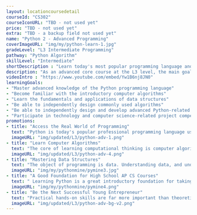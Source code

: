 ```yaml
---
layout: locationcoursedetail
courseId: "CS302"
courseIconURL: "TBD - not used yet"
price: "TBD - not used yet"
extra: "TBD - a backup field not used yet"
name: "Python 2 - Advanced Programming"
coverImageURL: "img/my/python-learn-1.jpg"
gradeLevel: "L3 Intermediate Programming"
pathway: "Python Algorithm"
skillLevel: "Intermediate"
shortDescription : "Learn today's most popular programming language and develop any application you can imagine!"
description: "As an advanced core course at the L3 level, the main goal of Python 2 is to lead students to use Python to design and implement programming algorithms as well as learn advanced knowledge of data structures. Through the completion of the course, students will master Python data structures and algorithms, and complete a comprehensive Python project. Students will build a good foundation for Python applied programming."
videoIntro : "https://www.youtube.com/embed/Yw1B6nj8JN0"
learningGoals:
- "Master advanced knowledge of the Python programming language"
- "Become familiar with the introductory computer algorithms"
- "Learn the fundamentals and applications of data structures"
- "Be able to independently design commonly used algorithms"
- "Be able to independently design and develop advanced Python-related course projects"
- "Participate in technology and computer science-related project competitions"
promotions:
- title: "Access the Real World of Programming"
  text: "Python is today's popular professional programming language used by engineers at Google. Python allows you to write programs that can solve a variety of complicated problems."
  imageURL: "img/updated/L3/python-adv-1.png"
- title: "Learn Computer Algorithms"
  text: "The core of learning computational thinking is computer algorithms, With a fundamental knowledge of Python, you can start learning algorithms from college courses."
  imageURL: "img/updated/L3/python-adv-4.png"
- title: "Mastering Data Structures"
  text: "The object of programming is data. Understanding data, and understanding how to store it and manipulate it, are essential programming skills."
  imageURL: "img/my/pythonmine/pymine3.jpg"
- title: "A Good Foundation for High School AP CS Courses"
  text: " Learning Python is a great introductory foundation for taking the two existing high school AP CS courses. Not only does it satisfy the requirements of AP CS Principles, but it also helps students easily transition to the Java programming language which is required by AP CS A."
  imageURL: "img/my/pythonmine/pymine4.png"
- title: "Be the Next Successful Young Entrepreneur"
  text: "Practical hands-on skills are far more important than theoretical knowledge. Every course is designed for students to learn how to turn an idea for a game into a practical reality through hard work. Young little entrepreneurs are developed during these challenges."
  imageURL: "img/updated/L3/python-adv-bg-v2.png"
---
```

